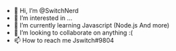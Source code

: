 - 👋 Hi, I’m @SwitchNerd
- 👀 I’m interested in ...
- 🌱 I’m currently learning Javascript (Node.js And more)
- 💞️ I’m looking to collaborate on anything :(
- 📫 How to reach me Jswitch#9804

<!---
SwitchNerd/SwitchNerd is a ✨ special ✨ repository because its `README.md` (this file) appears on your GitHub profile.
You can click the Preview link to take a look at your changes.
--->
